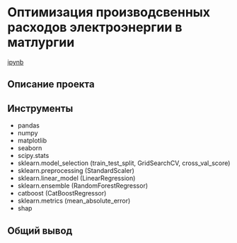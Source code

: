 # Оптимизация производсвенных расходов электроэнергии в матлургии
[ipynb](https://github.com/SeleznevVA/Portfolio/blob/718c7caf7c659ccceb1a6b81872fe34076c297be/%D0%9E%D0%BF%D1%82%D0%B8%D0%BC%D0%B8%D0%B7%D0%B0%D1%86%D0%B8%D1%8F%20%D0%BF%D1%80%D0%BE%D0%B8%D0%B7%D0%B2%D0%BE%D0%B4%D1%81%D0%B2%D0%B5%D0%BD%D0%BD%D1%8B%D1%85%20%D1%80%D0%B0%D1%81%D1%85%D0%BE%D0%B4%D0%BE%D0%B2%20%D1%8D%D0%BB%D0%B5%D0%BA%D1%82%D1%80%D0%BE%D1%8D%D0%BD%D0%B5%D1%80%D0%B3%D0%B8%D0%B8%20%D0%B2%20%D0%BC%D0%B0%D1%82%D0%BB%D1%83%D1%80%D0%B3%D0%B8%D0%B8/%D0%9E%D0%BF%D1%82%D0%B8%D0%BC%D0%B8%D0%B7%D0%B0%D1%86%D0%B8%D1%8F%20%D0%BF%D1%80%D0%BE%D0%B8%D0%B7%D0%B2%D0%BE%D0%B4%D1%81%D0%B2%D0%B5%D0%BD%D0%BD%D1%8B%D1%85%20%D1%80%D0%B0%D1%81%D1%85%D0%BE%D0%B4%D0%BE%D0%B2%20%D1%8D%D0%BB%D0%B5%D0%BA%D1%82%D1%80%D0%BE%D1%8D%D0%BD%D0%B5%D1%80%D0%B3%D0%B8%D0%B8%20%D0%B2%20%D0%BC%D0%B0%D1%82%D0%BB%D1%83%D1%80%D0%B3%D0%B8%D0%B8.ipynb)
## Описание проекта

## Инструменты 
* pandas
* numpy
* matplotlib
* seaborn
* scipy.stats
* sklearn.model_selection (train_test_split, GridSearchCV, cross_val_score)
* sklearn.preprocessing (StandardScaler)
* sklearn.linear_model (LinearRegression)
* sklearn.ensemble (RandomForestRegressor)
* catboost (CatBoostRegressor)
* sklearn.metrics (mean_absolute_error) 
* shap 

## Общий вывод 
